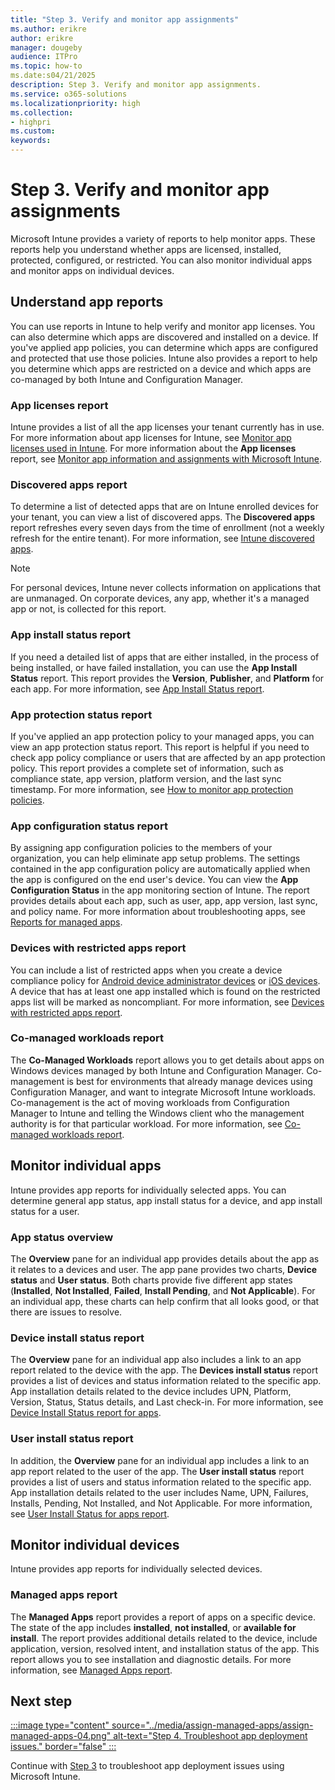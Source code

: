 ```yaml
---
title: "Step 3. Verify and monitor app assignments"
ms.author: erikre
author: erikre
manager: dougeby
audience: ITPro
ms.topic: how-to
ms.date:s04/21/2025
description: Step 3. Verify and monitor app assignments.
ms.service: o365-solutions
ms.localizationpriority: high
ms.collection:
- highpri
ms.custom:
keywords:
---
```


# Step 3. Verify and monitor app assignments

Microsoft Intune provides a variety of reports to help monitor apps. These reports help you understand whether apps are licensed, installed, protected, configured, or restricted. You can also monitor individual apps and monitor apps on individual devices.

## Understand app reports

You can use reports in Intune to help verify and monitor app licenses. You can also determine which apps are discovered and installed on a device. If you've applied app policies, you can determine which apps are configured and protected that use those policies. Intune also provides a report to help you determine which apps are restricted on a device and which apps are co-managed by both Intune and Configuration Manager.

### App licenses report

Intune provides a list of all the app licenses your tenant currently has in use. For more information about app licenses for Intune, see [Monitor app licenses used in Intune](/microsoft-365/solutions/apps-license-manage#monitor-app-licenses-used-in-intune). For more information about the **App licenses** report, see [Monitor app information and assignments with Microsoft Intune](/mem/intune/apps/apps-monitor).

### Discovered apps report

To determine a list of detected apps that are on Intune enrolled devices for your tenant, you can view a list of discovered apps. The **Discovered apps** report refreshes every seven days from the time of enrollment (not a weekly refresh for the entire tenant). For more information, see [Intune discovered apps](/mem/intune/apps/app-discovered-apps#monitor-discovered-apps-with-intune).

> [!NOTE]
> For personal devices, Intune never collects information on applications that are unmanaged. On corporate devices, any app, whether it's a managed app or not, is collected for this report.

### App install status report

If you need a detailed list of apps that are either installed, in the process of being installed, or have failed installation, you can use the **App Install Status** report. This report provides the **Version**, **Publisher**, and **Platform** for each app. For more information, see [App Install Status report](/mem/intune/fundamentals/reports#app-install-status-report-operational).

### App protection status report

If you've applied an app protection policy to your managed apps, you can view an app protection status report. This report is helpful if you need to check app policy compliance or users that are affected by an app protection policy. This report provides a complete set of information, such as compliance state, app version, platform version, and the last sync timestamp. For more information, see [How to monitor app protection policies](/mem/intune/apps/app-protection-policies-monitor).

### App configuration status report

By assigning app configuration policies to the members of your organization, you can help eliminate app setup problems. The settings contained in the app configuration policy are automatically applied when the app is configured on the end user's device. You can view the **App Configuration Status** in the app monitoring section of Intune. The report provides details about each app, such as user, app, app version, last sync, and policy name. For more information about troubleshooting apps, see [Reports for managed apps](/mem/intune/fundamentals/filters-reports-troubleshoot#reports-for-managed-apps).

### Devices with restricted apps report

You can include a list of restricted apps when you create a device compliance policy for [Android device administrator devices](/mem/intune/protect/compliance-policy-create-android#device-security) or [iOS devices](/mem/intune/protect/compliance-policy-create-ios#device-security). A device that has at least one app installed which is found on the restricted apps list will be marked as noncompliant. For more information, see [Devices with restricted apps report](/mem/intune/fundamentals/reports#devices-with-restricted-apps-report-operational).

### Co-managed workloads report

The **Co-Managed Workloads** report allows you to get details about apps on Windows devices managed by both Intune and Configuration Manager. Co-management is best for environments that already manage devices using Configuration Manager, and want to integrate Microsoft Intune workloads. Co-management is the act of moving workloads from Configuration Manager to Intune and telling the Windows client who the management authority is for that particular workload. For more information, see [Co-managed workloads report](/mem/intune/fundamentals/reports#co-managed-workloads-report-organizational).

## Monitor individual apps

Intune provides app reports for individually selected apps. You can determine general app status, app install status for a device, and app install status for a user.

### App status overview

The **Overview** pane for an individual app provides details about the app as it relates to a devices and user. The app pane provides two charts, **Device status** and **User status**. Both charts provide five different app states (**Installed**, **Not Installed**, **Failed**, **Install Pending**, and **Not Applicable**). For an individual app, these charts can help confirm that all looks good, or that there are issues to resolve.

### Device install status report

The **Overview** pane for an individual app also includes a link to an app report related to the device with the app. The **Devices install status** report provides  a list of devices and status information related to the specific app. App installation details related to the device includes UPN, Platform, Version, Status, Status details, and Last check-in. For more information, see [Device Install Status report for apps](/mem/intune/fundamentals/reports#device-install-status-report-for-apps-operational).

### User install status report

In addition, the **Overview** pane for an individual app includes a link to an app report related to the user of the app. The **User install status** report provides  a list of users and status information related to the specific app. App installation details related to the user includes  Name, UPN, Failures, Installs, Pending, Not Installed, and Not Applicable. For more information, see [User Install Status for apps report](/mem/intune/fundamentals/reports#user-install-status-for-apps-report-operational).

## Monitor individual devices

Intune provides app reports for individually selected devices.

### Managed apps report

The **Managed Apps** report provides a report of apps on a specific device. The state of the app includes **installed**, **not installed**, or **available for install**. The report provides additional details related to the device, include application, version, resolved intent, and installation status of the app. This report allows you to see installation and diagnostic details. For more information, see [Managed Apps report](/mem/intune/fundamentals/reports#managed-apps-report-operational).

## Next step

[:::image type="content" source="../media/assign-managed-apps/assign-managed-apps-04.png" alt-text="Step 4. Troubleshoot app deployment issues." border="false" :::](apps-assign-step-4.md)

Continue with [Step 3](apps-assign-step-4.md) to troubleshoot app deployment issues using Microsoft Intune.